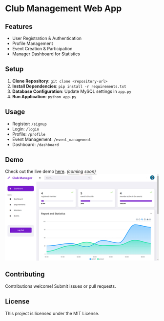 # Club Management Web App

## Features

- User Registration & Authentication
- Profile Management
- Event Creation & Participation
- Manager Dashboard for Statistics

## Setup

1. **Clone Repository**: `git clone <repository-url>`
2. **Install Dependencies**: `pip install -r requirements.txt`
3. **Database Configuration**: Update MySQL settings in `app.py`
4. **Run Application**: `python app.py`

## Usage

- Register: `/signup`
- Login: `/login`
- Profile: `/profile`
- Event Management: `/event_management`
- Dashboard: `/dashboard`

## Demo

Check out the live demo [here](#). *(coming soon)* <br>
![App Screenshot](/screenshot.png)

## Contributing

Contributions welcome! Submit issues or pull requests.

## License

This project is licensed under the MIT License.
